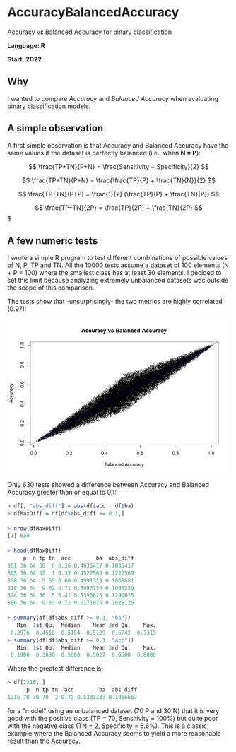 # AccuracyBalancedAccuracy
[Accuracy vs Balanced Accuracy](https://en.wikipedia.org/wiki/Evaluation_of_binary_classifiers) for binary classification

**Language: R**

**Start: 2022**

## Why
I wanted to compare _Accuracy_ and _Balanced Accuracy_ when evaluating binary classification models.

## A simple observation
A first simple observation is that Accuracy and Balanced Accuracy have the same values if the dataset is perfectly balanced (i.e., when **N = P**):

$$ \frac{TP+TN}{P+N} = \frac{Sensitivity + Specificity}{2} $$

$$ \frac{TP+TN}{P+N} = \frac{\frac{TP}{P} + \frac{TN}{N}}{2} $$

$$ \frac{TP+TN}{P+P} = \frac{1}{2} (\frac{TP}{P} + \frac{TN}{P}) $$

$$ \frac{TP+TN}{2P} = \frac{TP}{2P} + \frac{TN}{2P} $$$

## A few numeric tests
I wrote a simple R program to test different combinations of possible values of N, P, TP and TN. All the 10000 tests assume a dataset of 100 elements (N + P = 100) where the smallest class has at least 30 elements. I decided to set this limit because analyzing extremely unbalanced datasets was outside the scope of this comparison.

The tests show that -unsurprisingly- the two metrics are highly correlated (0.97):

![plot ba acc](/images/plot_ba_acc.jpg)

Only 630 tests showed a difference between Accuracy and Balanced Accuracy greater than or equal to 0.1:

```r
> df[, "abs_diff"] = abs(df$acc - df$ba)
> dfMaxDiff = df[df$abs_diff >= 0.1,]

> nrow(dfMaxDiff)
[1] 630

> head(dfMaxDiff)
     p  n tp tn  acc        ba  abs_diff
801 36 64 30  6 0.36 0.4635417 0.1035417
805 36 64 32  1 0.33 0.4522569 0.1222569
808 36 64  5 55 0.60 0.4991319 0.1008681
818 36 64  9 62 0.71 0.6093750 0.1006250
824 36 64 36  5 0.41 0.5390625 0.1290625
886 36 64  9 63 0.72 0.6171875 0.1028125

> summary(df[df$abs_diff >= 0.1, "ba"])
   Min. 1st Qu.  Median    Mean 3rd Qu.    Max. 
 0.2976  0.4518  0.5154  0.5129  0.5742  0.7319 
> summary(df[df$abs_diff >= 0.1, "acc"])
   Min. 1st Qu.  Median    Mean 3rd Qu.    Max. 
 0.1900  0.3800  0.5000  0.5027  0.6300  0.8000 
```

Where the greatest difference is:

```r
> df[1316, ]
      p  n tp tn  acc        ba  abs_diff
1316 70 30 70  2 0.72 0.5333333 0.1866667
```

for a "model" using an unbalanced dataset (70 P and 30 N) that it is very good with the positive class (TP = 70, Sensitivity = 100%) but quite poor with the negative class (TN = 2, Specificity = 6.6%). This is a classic example where the Balanced Accuracy seems to yield a more reasonable result than the Accuracy.